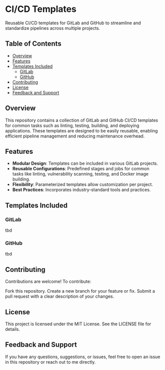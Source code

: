 # CI/CD Templates

Reusable CI/CD templates for GitLab and GitHub to streamline and standardize pipelines across multiple projects.

## Table of Contents

- [Overview](#overview)
- [Features](#features)
- [Templates Included](#templates-included)
  - [GitLab](#gitlab)
  - [GitHub](#github)
- [Contributing](#contributing)
- [License](#license)
- [Feedback and Support](#feedback-and-support)

## Overview

This repository contains a collection of GitLab and GitHub CI/CD templates for common tasks such as linting, testing, building, and deploying applications. These templates are designed to be easily reusable, enabling efficient pipeline management and reducing maintenance overhead.

## Features

- **Modular Design**: Templates can be included in various GitLab projects.
- **Reusable Configurations**: Predefined stages and jobs for common tasks like linting, vulnerability scanning, testing, and Docker image building.
- **Flexibility**: Parameterized templates allow customization per project.
- **Best Practices**: Incorporates industry-standard tools and practices.

## Templates Included

### GitLab

tbd

### GitHub

tbd

## Contributing

Contributions are welcome! To contribute:

Fork this repository.
Create a new branch for your feature or fix.
Submit a pull request with a clear description of your changes.

## License

This project is licensed under the MIT License. See the LICENSE file for details.

## Feedback and Support

If you have any questions, suggestions, or issues, feel free to open an issue in this repository or reach out to me directly.